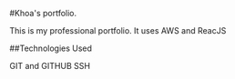 #Khoa's portfolio.

This is my professional portfolio. It uses AWS and ReacJS

##Technologies Used

GIT and GITHUB
SSH
